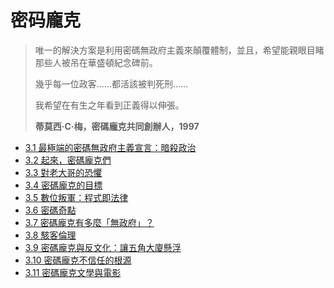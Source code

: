 # 密码龐克

> 唯一的解決方案是利用密碼無政府主義來顛覆體制，並且，希望能親眼目睹那些人被吊在華盛頓紀念碑前。
>
> 幾乎每一位政客……都活該被判死刑……
>
> 我希望在有生之年看到正義得以伸張。
>
> **蒂莫西·C·梅，密碼龐克共同創辦人，1997**

- [3.1 最極端的密碼無政府主義宣言：暗殺政治](3.1-ap.md)
- [3.2 起來，密碼龐克們](3.2-arise.md)
- [3.3 對老大哥的恐懼](3.3-fear-of-big-brother.md)
- [3.4 密碼龐克的目標](3.4-cyberpunk-objectives.md)
- [3.5 數位叛軍：程式即法律](3.5-code-is-law.md)
- [3.6 密碼奇點](3.6-crypto-singularity.md)
- [3.7 密碼龐克有多麼「無政府」？](3.7-cypherpunk-anarchist.md)
- [3.8 駭客倫理](3.8-hacker-ethic.md)
- [3.9 密碼龐克與反文化：讓五角大廈懸浮](3.9-cypherpunk-and-counterculture.md)
- [3.10 密碼龐克不信任的根源](3.10-cypherpunk-distrust.md)
- [3.11 密碼龐克文學與電影](3.11-cypherpunk-literature-and-film.md)